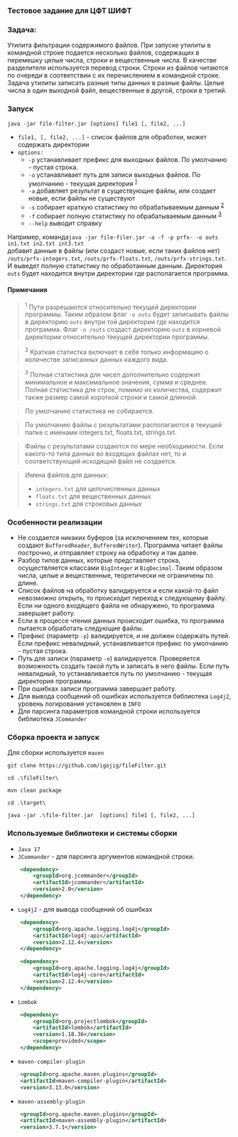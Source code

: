 ### Тестовое задание для ЦФТ ШИФТ
### Задача:
Утилита фильтрации содержимого файлов.
При запуске утилиты в командной строке подается несколько файлов, содержащих в
перемешку целые числа, строки и вещественные числа. В качестве разделителя
используется перевод строки. Строки из файлов читаются по очереди в соответствии с их
перечислением в командной строке.</br>
Задача утилиты записать разные типы данных в разные файлы. Целые числа в один
выходной файл, вещественные в другой, строки в третий.

### Запуск
`java -jar file-filter.jar [options] file1 [, file2, ...]`</br>
- `file1, [, file2, ...]` - список файлов для обработки, может содержать директории
- `options:`
  - `-p` устанавливает префикс для выходных файлов. По умолчанию - пустая строка.
  - `-o` устанавливает путь для записи выходных файлов. По умолчанию - текущая директория <sup id="a1">[1](#f1)</sup>
  - `-a` добавляет результат в существующие файлы, или создает новые, если файлы не существуют
  - `-s` собирает краткую статистику по обрабатываемым данным <sup id="a1">[2](#f2)</sup>
  - `-f` собирает полную статистику по обрабатываемым данным <sup id="a1">[3](#f3)</sup>
  - `--help` выводит справку

Например, команда```java -jar file-filer.jar -a -f -p prfx- -o outs in1.txt in2.txt int3.txt```</br>
добавит данные в файлы (или создаст новые, если таких файлов нет) `/outs/prfx-integers.txt`, `/outs/prfx-floats.txt`, `/outs/prfx-strings.txt`.
И выведет полную статистику по обработанным данным.
Директория  `outs` будет находится внутри директории где располагается программа.

#### Примечания
> <sup id="f1">1</sup> Пути разрешаются относительно текущей директории программы. Таким образом
флаг `-o outs` будет записывать файлы в директорию `outs` внутри той директории где находится программа.
Флаг `-o /outs` создаст директорию `outs` в корневой директории относительно текущей директории программы.

> <sup id="f2">2</sup> Краткая статистка включает в себя только информацию о количестве записанных данных каждого вида.

> <sup id="f3">3</sup> Полная статистика для чисел
дополнительно содержит минимальное и максимальное значения, сумма и среднее.
Полная статистика для строк, помимо их количества, содержит также размер самой
короткой строки и самой длинной.

> По умолчанию статистика не собирается. 

> По умолчанию файлы с
результатами располагаются в текущей папке с именами integers.txt, floats.txt, strings.txt.

> Файлы с результатами создаются по мере необходимости. Если какого-то типа
данных во входящих файлах нет, то и соответствующий исходящий файл не создается.

> Имена файлов для данных:
>  - ```integers.txt``` для целочисленных данных
>  - ```floats.txt``` для вещественных данных
>  - ```strings.txt``` для строковых данных

### Особенности реализации
 - Не создается никаких буферов (за исключением тех, которые создают `BufferedReader`, `BufferedWriter`).
Программа читает файлы построчно, и отправляет строку на обработку и так далее.
 - Разбор типов данных, которые представляет строка, осуществляется классами `BigInteger` и `BigDecimal`.
Таким образом числа, целые и вещественные, теоретически не ограничены по длине. 
 - Список файлов на обработку валидируется и если какой-то файл невозможно открыть, то происходит переход к следующему файлу.
Если ни одного входящего файла не обнаружено, то программа завершает работу. 
 - Если в процессе чтения данных происходит ошибка, то программа пытается обработать следующие файлы.
 - Префикс (параметр `-p`) валидируется, и не должен содержать путей. Если префикс невалидный, 
устанавливается префикс по умолчанию - пустая строка. 
 - Путь для записи (параметр `-o`) валидируется. Проверяется возможность создать такой путь и записать в него файлы.
Если путь невалидный, то устанавливается путь по умолчанию - текущая директория программы.
 - При ошибках записи программа завершает работу.
 - Для вывода сообщений об ошибках используется библиотека `Log4j2`, уровень логирования установлен в `INFO`
 - Для парсинга параметров командной строки используется библиотека `JCommander`

### Сборка проекта и запуск

Для сборки используется `maven`

`git clone https://github.com/igojig/fileFilter.git`

`cd .\fileFilter\`

`mvn clean package`

`cd .\target\`

`java -jar .\file-filter.jar  [options] file1 [, file2, ...]`

### Используемые библиотеки и системы сборки
- `Java 17`
- `JCommander` - для парсинга аргументов командной строки. 
```xml
    <dependency>
        <groupId>org.jcommander</groupId>
        <artifactId>jcommander</artifactId>
        <version>2.0</version>
    </dependency>
```
- `Log4j2` - для вывода сообщений об ошибках
```xml
    <dependency>
        <groupId>org.apache.logging.log4j</groupId>
        <artifactId>log4j-api</artifactId>
        <version>2.12.4</version>
    </dependency>

    <dependency>
        <groupId>org.apache.logging.log4j</groupId>
        <artifactId>log4j-core</artifactId>
        <version>2.12.4</version>
    </dependency>
```
- `Lombok`
```xml
    <dependency>
        <groupId>org.projectlombok</groupId>
        <artifactId>lombok</artifactId>
        <version>1.18.36</version>
        <scope>provided</scope>
    </dependency>
```
 - `maven-compiler-plugin`
```xml   
    <groupId>org.apache.maven.plugins</groupId>
    <artifactId>maven-compiler-plugin</artifactId>
    <version>3.13.0</version>
```
- `maven-assembly-plugin`
```xml
    <groupId>org.apache.maven.plugins</groupId>
    <artifactId>maven-assembly-plugin</artifactId>
    <version>3.7.1</version>
```






